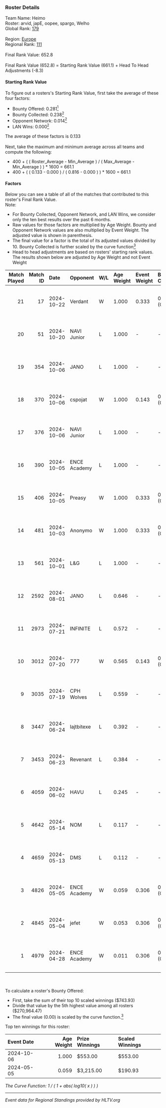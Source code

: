 ### Roster Details<br />
Team Name: Heimo<br />
Roster: arvid, japE, oopee, spargo, Welho<br />
Global Rank: [179](../../standings_global_2024_10_23.md)<br />
<br />
Region: [Europe]( ../../standings_europe_2024_10_23.md)<br />
Regional Rank: [111]( ../../standings_europe_2024_10_23.md)<br />
<br />
Final Rank Value:  652.8<br />
<br />
Final Rank Value (652.8) = Starting Rank Value (661.1) + Head To Head Adjustments (-8.3)<br />

#### Starting Rank Value<br />
To figure out a rosters's Starting Rank Value, first take the average of these four factors:<br />
- Bounty Offered: 0.281[<sup>1</sup>](#table2)
- Bounty Collected: 0.238[<sup>2</sup>](#table1)
- Opponent Network: 0.014[<sup>2</sup>](#table1)
- LAN Wins: 0.000[<sup>2</sup>](#table1)

The average of these factors is 0.133<br />
<br />
Next, take the maximum and minimum average across all teams and compute the following:<br />
- 400 + ( ( Roster_Average - Min_Average ) / ( Max_Average - Min_Average ) ) * 1600 = 661.1
- 400 + ( ( 0.133 - 0.000 ) / ( 0.816 - 0.000 ) ) * 1600 = 661.1


#### Factors<br />
Below you can see a table of all of the matches that contributed to this roster's Final Rank Value.<br />
Note:<br />

- For Bounty Collected, Opponent Network, and LAN Wins, we consider only the ten best results over the past 6 months.
- Raw values for those factors are multiplied by Age Weight. Bounty and Opponent Network values are also multiplied by Event Weight. The adjusted value is shown in parenthesis.
- The final value for a factor is the total of its adjusted values divided by 10. Bounty Collected is further scaled by the curve function[<sup>3</sup>](#curveFunction)
- Head to head adjustments are based on rosters' starting rank values. The results shown below are adjusted by Age Weight and not Event Weight
<span id="table1"></span><br />


| Match Played | Match ID | Date       | Opponent     | W/L | Age Weight | Event Weight | Bounty Collected | Opponent Network | LAN Wins  | H2H Adj. | Roster                             |
| -: | -: | :- | :- | :- | :- | :- | :- | :- | :- | -: | :- |
|           21 |       17 | 2024-10-22 | Verdant      | W   | 1.000      | 0.333        | 0.014 (0.005)    | 0.262 (0.087)    | 0 (0.000) |    19.09 | arvid, japE, oopee, spargo, Welho  |
|           20 |       51 | 2024-10-20 | NAVI Junior  | L   | 1.000      | -            | -                | -                | -         |    -3.19 | arvid, japE, oopee, spargo, Welho  |
|           19 |      354 | 2024-10-06 | JANO         | L   | 1.000      | -            | -                | -                | -         |    -5.05 | arvid, japE, oopee, spargo, Welho  |
|           18 |      370 | 2024-10-06 | cspojat      | W   | 1.000      | 0.143        | 0.000 (0.000)    | 0.000 (0.000)    | 0 (0.000) |     6.42 | arvid, japE, oopee, spargo, Welho  |
|           17 |      376 | 2024-10-06 | NAVI Junior  | L   | 1.000      | -            | -                | -                | -         |    -4.12 | arvid, japE, oopee, spargo, Welho  |
|           16 |      390 | 2024-10-05 | ENCE Academy | L   | 1.000      | -            | -                | -                | -         |   -10.75 | arvid, japE, oopee, spargo, Welho  |
|           15 |      406 | 2024-10-05 | Preasy       | W   | 1.000      | 0.333        | 0.003 (0.001)    | 0.147 (0.049)    | 0 (0.000) |    15.75 | arvid, japE, oopee, spargo, Welho  |
|           14 |      481 | 2024-10-03 | Anonymo      | W   | 1.000      | 0.333        | 0.000 (0.000)    | 0.000 (0.000)    | 0 (0.000) |     6.59 | arvid, japE, oopee, Welho, ykis    |
|           13 |      561 | 2024-10-01 | L&G          | L   | 1.000      | -            | -                | -                | -         |    -9.43 | arvid, japE, oopee, Welho, ykis    |
|           12 |     2592 | 2024-08-01 | JANO         | L   | 0.646      | -            | -                | -                | -         |    -2.62 | arvid, japE, oopee, Welho, ykis    |
|           11 |     2973 | 2024-07-21 | INFINITE     | L   | 0.572      | -            | -                | -                | -         |   -11.44 | arvid, japE, oopee, Welho, ykis    |
|           10 |     3012 | 2024-07-20 | 777          | W   | 0.565      | 0.143        | 0.003 (0.000)    | 0.039 (0.003)    | 0 (0.000) |     8.36 | arvid, japE, oopee, Welho, ykis    |
|            9 |     3035 | 2024-07-19 | CPH Wolves   | L   | 0.559      | -            | -                | -                | -         |    -4.45 | arvid, japE, oopee, Welho, ykis    |
|            8 |     3447 | 2024-06-24 | lajtbitexe   | L   | 0.392      | -            | -                | -                | -         |    -4.14 | arvid, oopee, Sm1llee, Welho, ykis |
|            7 |     3453 | 2024-06-23 | Revenant     | L   | 0.384      | -            | -                | -                | -         |    -2.58 | arvid, oopee, Sm1llee, Welho, ykis |
|            6 |     4059 | 2024-06-02 | HAVU         | L   | 0.245      | -            | -                | -                | -         |    -5.16 | arvid, japE, oopee, Welho, ykis    |
|            5 |     4642 | 2024-05-14 | NOM          | L   | 0.117      | -            | -                | -                | -         |    -2.50 | arvid, japE, oopee, Welho, ykis    |
|            4 |     4659 | 2024-05-13 | DMS          | L   | 0.112      | -            | -                | -                | -         |    -0.89 | arvid, japE, oopee, Welho, ykis    |
|            3 |     4826 | 2024-05-05 | ENCE Academy | W   | 0.059      | 0.306        | 0.016 (0.000)    | 0.269 (0.005)    | 0 (0.000) |     1.25 | arvid, japE, oopee, Welho, ykis    |
|            2 |     4845 | 2024-05-04 | jefet        | W   | 0.053      | 0.306        | 0.000 (0.000)    | 0.000 (0.000)    | 0 (0.000) |     0.48 | arvid, japE, oopee, Welho, ykis    |
|            1 |     4979 | 2024-04-28 | ENCE Academy | W   | 0.011      | 0.306        | 0.000 (0.000)    | 0.000 (0.000)    | 0 (0.000) |     0.11 | arvid, japE, oopee, Welho, ykis    |

<br />
<span id="table2"></span><br />
To calculate a roster's Bounty Offered:<br />

- First, take the sum of their top 10 scaled winnings ($743.93)
- Divide that value by the 5th highest value among all rosters ($270,964.47)
- The final value (0.00) is scaled by the curve function.[<sup>3</sup>](#curveFunction)

Top ten winnings for this roster:<br />

| Event Date | Age Weight | Prize Winnings | Scaled Winnings |
| :- | -: | :- | :- |
| 2024-10-06 |      1.000 | $553.00        | $553.00         |
| 2024-05-05 |      0.059 | $3,215.00      | $190.93         |


<span id="curveFunction"></span>_The Curve Function: 1 / ( 1 + abs( log10( x ) ) )_<br />

---
_Event data for Regional Standings provided by HLTV.org_<br />
